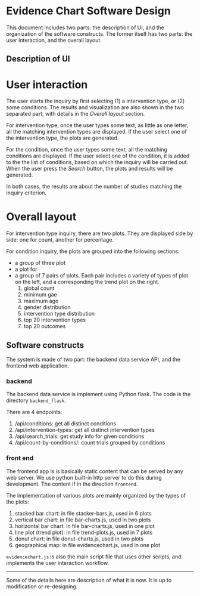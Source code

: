 # Evidence Chart Software Design

This document includes two parts: the description of UI, and the organization of the software constructs. The former itself has two parts: the user interaction, and the overall layout.

## Description of UI

# User interaction

The user starts the inquiry by first selecting (1) a intervention type, or (2) some conditions. The results and visualization are also shown in the two separated part, with details in the *Overall layout* section.

For intervention type, once the user types some text, as little as one letter, all the matching intervention types are displayed. If the user select one of the intervention type, the plots are generated.

For the condition, once the user types some text, all the matching conditions are displayed. If the user select one of the condition, it is added to the the list of conditions,
based on which the inquiry will be carried out. When the user press the *Search* button, the plots and results will be generated.

In both cases, the results are about the number of studies matching the inquiry criterion.

# Overall layout

For intervention type inquiry, there are two plots. They are displayed side by side: one for count, another for percentage.

For condition inquiry, the plots are grouped into the following sections:
- a group of three plot
- a plot for
- a group of 7 pairs of plots. Each pair includes a variety of types of plot on the left, and a corresponding the trend plot on the right.
  1. global count
  2. minimum gae
  3. maximum age
  4. gender distribution
  5. intervention type distribution
  6. top 20 intervention types
  7. top 20 outcomes

## Software constructs

The system is made of two part: the backend data service API, and the frontend web application.

### backend
The backend data service is implement using Python flask. The code is the directory `backend_flask`.

There are 4 endpoints:
1. /api/conditions: get all distinct conditions
2. /api/intervention-types: get all distinct intervention types
3. /api/search_trials: get study info for given conditions
4. /api/count-by-conditions/<intervention>: count trials grouped by conditions

### front end
The frontend app is is basically static content that can be served by any web server. We use python built-in http server to do this during development. The content if in the direction `frontend`.

The implementation of various plots are mainly organized by the types of the plots:
1. stacked bar chart: in file stacker-bars.js, used in 6 plots
2. vertical bar chart:  in file bar-charts.js, used in two plots
3. horizontal bar chart: in file bar-charts.js, used in one plot
4. line plot (trend plot): in file trend-plots.js, used in 7 plots
5. donut chart: in file donut-charts.js, used in two plots
6. geographical map: in file evidencechart.js, used in one plot

`evidencechart.js` is also the main script file that uses other scripts, and implements the user interaction workflow.

---
Some of the details here are description of what it is now. It is up to modification or re-designing.